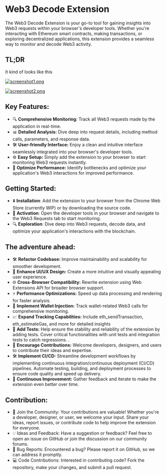# Web3 Decode Extension

The Web3 Decode Extension is your go-to tool for gaining insights into Web3 requests within your browser's developer tools. Whether you're interacting with Ethereum smart contracts, making transactions, or exploring decentralized applications, this extension provides a seamless way to monitor and decode Web3 activity.
## TL;DR
It kind of looks like this

[![screenshot1.png](https://i.postimg.cc/VsCyKcJS/screenshot1.png)](https://postimg.cc/3WYbwVC7)

[![screenshot2.png](https://i.postimg.cc/44zLK4K1/screenshot2.png)](https://postimg.cc/8szB9SmF)

## Key Features:
- 🔍 **Comprehensive Monitoring**: Track all Web3 requests made by the application in real-time.
- 📊 **Detailed Analysis:** Dive deep into request details, including method calls, parameters, and response data.
- 🛠️ **User-friendly Interface:** Enjoy a clean and intuitive interface seamlessly integrated into your browser's developer tools.
- ⚙️ **Easy Setup:** Simply add the extension to your browser to start monitoring Web3 requests instantly.
- 🚀 **Optimize Performance:** Identify bottlenecks and optimize your application's Web3 interactions for improved performance.

## Getting Started:

- ⬇️ **Installation**: Add the extension to your browser from the Chrome Web Store (currently WIP) or by downloading the source code.
- 🔄 **Activation**: Open the developer tools in your browser and navigate to the Web3 Requests tab to start monitoring.
- 🔍 **Exploration**: Dive deep into Web3 requests, decode data, and optimize your application's interactions with the blockchain.

## The adventure ahead:

- 🛠️ **Refactor Codebase:** Improve maintainability and scalability for smoother development.
- 🎨 **Enhance UI/UX Design:** Create a more intuitive and visually appealing user experience.
- 🌐 **Cross-Browser Compatibility:** Rewrite extension using Web Extensions API for broader browser support.
- ⚡ **Performance Optimizations:** Speed up data processing and rendering for faster analysis.
- 💼 **Implement Wallet Injection:** Track wallet-related Web3 calls for comprehensive monitoring.
- 📈 **Expand Tracking Capabilities:** Include eth_sendTransaction, eth_estimateGas, and more for detailed insights
- 🧪 **Add Tests:** Help ensure the stability and reliability of the extension by adding tests. Cover critical functionalities with unit tests and integration tests to catch regressions. .
- 🤝 **Encourage Contributions:** Welcome developers, designers, and users to contribute their ideas and expertise.
- 🛠️ **Implement CI/CD:** Streamline development workflows by implementing continuous integration/continuous deployment (CI/CD) pipelines. Automate testing, building, and deployment processes to ensure code quality and speed up delivery.
- 🎉 **Continuous Improvement:** Gather feedback and iterate to make the extension even better over time.
## Contribution:
- 🤝 Join the Community: Your contributions are valuable! Whether you're a developer, designer, or user, we welcome your input. Share your ideas, report issues, or contribute code to help improve the extension for everyone.
- 💡 Ideas and Feedback: Have a suggestion or feedback? Feel free to open an issue on GitHub or join the discussion on our community forums.
- 🐛 Bug Reports: Encountered a bug? Please report it on GitHub, so we can address it promptly.
- 💻 Code Contributions: Interested in contributing code? Fork the repository, make your changes, and submit a pull request.
